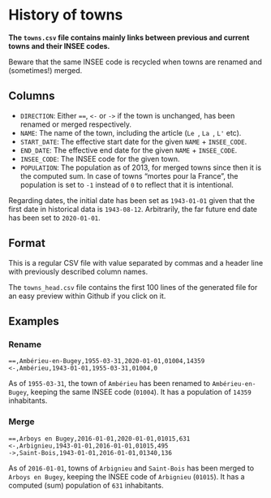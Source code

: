 # History of towns

**The `towns.csv` file contains mainly links between previous and current towns and their INSEE codes.**

Beware that the same INSEE code is recycled when towns are renamed and (sometimes!) merged.


## Columns

* `DIRECTION`: Either `==`, `<-` or `->` if the town is unchanged, has been renamed or merged respectively.
* `NAME`: The name of the town, including the article (`Le `, `La `, `L'` etc).
* `START_DATE`: The effective start date for the given `NAME` + `INSEE_CODE`.
* `END_DATE`: The effective end date for the given `NAME` + `INSEE_CODE`.
* `INSEE_CODE`: The INSEE code for the given town.
* `POPULATION`: The population as of 2013, for merged towns since then it is the computed sum. In case of towns “mortes pour la France”, the population is set to `-1` instead of `0` to reflect that it is intentional.

Regarding dates, the initial date has been set as `1943-01-01` given that the first date in historical data is `1943-08-12`. Arbitrarily, the far future end date has been set to `2020-01-01`.


## Format

This is a regular CSV file with value separated by commas and a header line with previously described column names.

The `towns_head.csv` file contains the first 100 lines of the generated file for an easy preview within Github if you click on it.


## Examples

### Rename

```
==,Ambérieu-en-Bugey,1955-03-31,2020-01-01,01004,14359
<-,Ambérieu,1943-01-01,1955-03-31,01004,0
```

As of `1955-03-31`, the town of `Ambérieu` has been renamed to `Ambérieu-en-Bugey`, keeping the same INSEE code (`01004`). It has a population of `14359` inhabitants.


### Merge

```
==,Arboys en Bugey,2016-01-01,2020-01-01,01015,631
<-,Arbignieu,1943-01-01,2016-01-01,01015,495
->,Saint-Bois,1943-01-01,2016-01-01,01340,136
```

As of `2016-01-01`, towns of `Arbignieu` and `Saint-Bois` has been merged to `Arboys en Bugey`, keeping the INSEE code of `Arbignieu` (`01015`). It has a computed (sum) population of `631` inhabitants.

